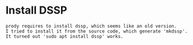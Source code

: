 # Install DSSP
    prody requires to install dssp, which seems like an old version. 
    I tried to install it from the source code, which generate 'mkdssp'.
    It turned out 'sudo apt install dssp' works.

